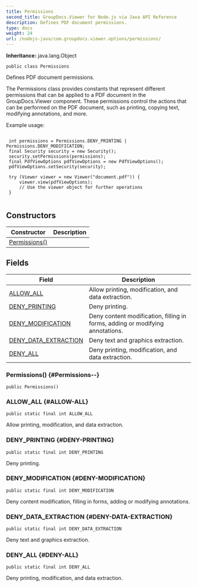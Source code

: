 ```yaml
---
title: Permissions
second_title: GroupDocs.Viewer for Node.js via Java API Reference
description: Defines PDF document permissions.
type: docs
weight: 24
url: /nodejs-java/com.groupdocs.viewer.options/permissions/
---
```

**Inheritance:**
java.lang.Object
```
public class Permissions
```

Defines PDF document permissions.

The Permissions class provides constants that represent different permissions that can be applied to a PDF document in the GroupDocs.Viewer component. These permissions control the actions that can be performed on the PDF document, such as printing, copying text, modifying annotations, and more.

Example usage:

```

 int permissions = Permissions.DENY_PRINTING | Permissions.DENY_MODIFICATION;
 final Security security = new Security();
 security.setPermissions(permissions);
 final PdfViewOptions pdfViewOptions = new PdfViewOptions();
 pdfViewOptions.setSecurity(security);

 try (Viewer viewer = new Viewer("document.pdf")) {
     viewer.view(pdfViewOptions);
     // Use the viewer object for further operations
 }
 
```
## Constructors

| Constructor | Description |
| --- | --- |
| [Permissions()](#Permissions--) |  |
## Fields

| Field | Description |
| --- | --- |
| [ALLOW_ALL](#ALLOW-ALL) | Allow printing, modification, and data extraction. |
| [DENY_PRINTING](#DENY-PRINTING) | Deny printing. |
| [DENY_MODIFICATION](#DENY-MODIFICATION) | Deny content modification, filling in forms, adding or modifying annotations. |
| [DENY_DATA_EXTRACTION](#DENY-DATA-EXTRACTION) | Deny text and graphics extraction. |
| [DENY_ALL](#DENY-ALL) | Deny printing, modification, and data extraction. |
### Permissions() {#Permissions--}
```
public Permissions()
```


### ALLOW_ALL {#ALLOW-ALL}
```
public static final int ALLOW_ALL
```


Allow printing, modification, and data extraction.

### DENY_PRINTING {#DENY-PRINTING}
```
public static final int DENY_PRINTING
```


Deny printing.

### DENY_MODIFICATION {#DENY-MODIFICATION}
```
public static final int DENY_MODIFICATION
```


Deny content modification, filling in forms, adding or modifying annotations.

### DENY_DATA_EXTRACTION {#DENY-DATA-EXTRACTION}
```
public static final int DENY_DATA_EXTRACTION
```


Deny text and graphics extraction.

### DENY_ALL {#DENY-ALL}
```
public static final int DENY_ALL
```


Deny printing, modification, and data extraction.

